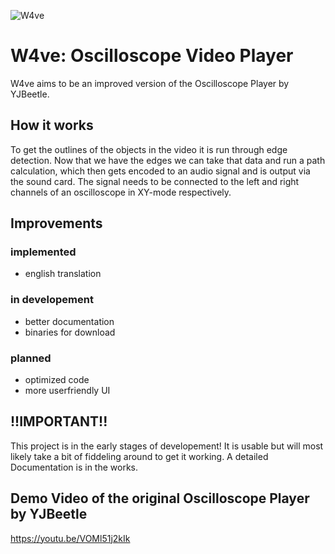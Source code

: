 ![W4ve](https://repository-images.githubusercontent.com/572273307/ccf4d86e-7872-4195-a01e-0b58cfdfc12d)

# W4ve: Oscilloscope Video Player

W4ve aims to be an improved version of the Oscilloscope Player by YJBeetle.

## How it works

To get the outlines of the objects in the video it is run through edge detection. Now that we have the edges we can take that data and run a path calculation, which then gets encoded to an audio signal and is output via the sound card. The signal needs to be connected to the left and right channels of an oscilloscope in XY-mode respectively. 

## Improvements

### implemented

- english translation

### in developement

- better documentation
- binaries for download

### planned

- optimized code
- more userfriendly UI

## !!IMPORTANT!!

This project is in the early stages of developement! It is usable but will most likely take a bit of fiddeling around to get it working. A detailed Documentation is in the works.

## Demo Video of the original Oscilloscope Player by YJBeetle

https://youtu.be/VOMl51j2kIk

